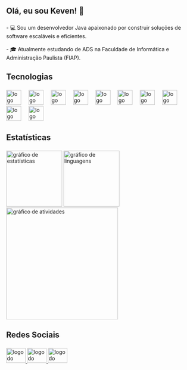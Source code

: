 <h2 align="left">Olá, eu sou Keven! 👋</h2>

###

<p align="left">- 💻 Sou um desenvolvedor Java apaixonado por construir soluções de software escaláveis e eficientes.<br><br>- 🎓 Atualmente estudando de ADS na Faculdade de Informática e Administração Paulista (FIAP).<br>

###

<h2 align="left">Tecnologias</h2>

###

<div align="left">
  <img src="https://skillicons.dev/icons?i=cs" height="40" alt="logo do csharp"  />
  <img width="12" />
  <img src="https://skillicons.dev/icons?i=dotnet" height="40" alt="logo do dot-net"  />
  <img width="12" />
  <img src="https://skillicons.dev/icons?i=azure" height="40" alt="logo do azure"  />
  <img width="12" />
  <img src="https://skillicons.dev/icons?i=docker" height="40" alt="logo do docker"  />
  <img width="12" />
  <img src="https://skillicons.dev/icons?i=java" height="40" alt="logo do java"  />
  <img width="12" />
  <img src="https://skillicons.dev/icons?i=spring" height="40" alt="logo do spring"  />
  <img width="12" />
  <img src="https://skillicons.dev/icons?i=linux" height="40" alt="logo do linux"  />
  <img width="12" />
  <img src="https://skillicons.dev/icons?i=py" height="40" alt="logo do python"  />
  <img width="12" />
  <img src="https://skillicons.dev/icons?i=css" height="40" alt="logo do css3"  />
  <img width="12" />
  <img src="https://cdn.jsdelivr.net/gh/devicons/devicon/icons/html5/html5-original.svg" height="40" alt="logo do html5"  />
</div>

###

<h2 align="left">Estatísticas</h2>

###

<div align="left">
  <img src="https://github-readme-stats.vercel.app/api?username=kevenike&hide_title=false&hide_rank=false&show_icons=true&include_all_commits=true&count_private=true&disable_animations=false&theme=ocean_dark&locale=pt-br&hide_border=false&order=1" height="150" alt="gráfico de estatísticas"  />
  <img src="https://github-readme-stats.vercel.app/api/top-langs?username=kevenike&locale=pt-br&hide_title=false&layout=compact&card_width=320&langs_count=5&theme=ocean_dark&hide=Jupyter%20Notebook&hide_border=false&order=2" height="150" alt="gráfico de linguagens"  />
  <img src="https://github-readme-activity-graph.vercel.app/graph?username=kevenike&radius=16&theme=nightowl&area=true&order=5" height="300" alt="gráfico de atividades"  />
</div>

###

<h2 align="left">Redes Sociais</h2>

###

<div align="left">
  <a href="https://www.linkedin.com/in/keven-ike-p-silva/" target="_blank">
    <img src="https://raw.githubusercontent.com/maurodesouza/profile-readme-generator/master/src/assets/icons/social/linkedin/default.svg" width="52" height="40" alt="logo do linkedin"  />
  </a>
  <a href="https://www.youtube.com/@lzn1614" target="_blank">
    <img src="https://raw.githubusercontent.com/maurodesouza/profile-readme-generator/master/src/assets/icons/social/youtube/default.svg" width="52" height="40" alt="logo do youtube"  />
  </a>
  <a href="mailto:kevenikepsilva@gmail.com" target="_blank">
    <img src="https://raw.githubusercontent.com/maurodesouza/profile-readme-generator/master/src/assets/icons/social/gmail/default.svg" width="52" height="40" alt="logo do gmail"  />
  </a>
</div>

###
